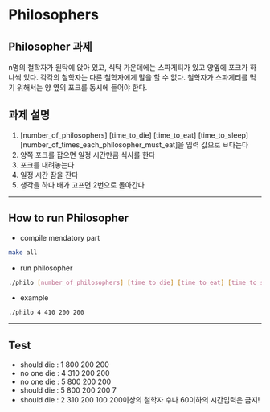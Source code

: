 # Philosophers

## Philosopher 과제
n명의 철학자가 원탁에 앉아 있고, 식탁 가운데에는 스파게티가 있고 양옆에 포크가 하나씩 있다.
각각의 철학자는 다른 철학자에게 말을 할 수 없다.
철학자가 스파게티를 먹기 위해서는 양 옆의 포크를 동시에 들어야 한다.

## 과제 설명
1. [number_of_philosophers] [time_to_die] [time_to_eat] [time_to_sleep] [number_of_times_each_philosopher_must_eat]을 입력 값으로 ㅂ다는다
2. 양쪽 포크를 잡으면 일정 시간만큼 식사를 한다
3. 포크를 내려놓는다
4. 일정 시간 잠을 잔다
5. 생각을 하다 배가 고프면 2번으로 돌아간다


---------------------------------------

## How to run Philosopher
* compile mendatory part
```bash
make all
```

* run philosopher
```bash
./philo [number_of_philosophers] [time_to_die] [time_to_eat] [time_to_sleep] [number_of_times_each_philosopher_must_eat]
```
  * example
  ```bash
  ./philo 4 410 200 200
  ```
---------------------------------------

## Test
* should die : 1 800 200 200
* no one die : 4 310 200 200
* no one die : 5 800 200 200
* should die : 5 800 200 200 7
* should die : 2 310 200 100
200이상의 철학자 수나 60이하의 시간입력은 금지!
